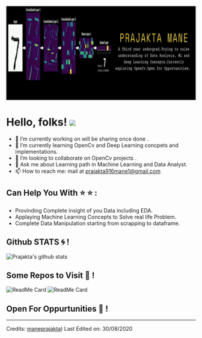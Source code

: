 
<img src="https://github.com/maneprajakta/Data_Cleaning_With_Python/blob/master/ezgif.com-video-to-gif.gif" width="1650" height="250" />

# Hello, folks! <img src="https://raw.githubusercontent.com/MartinHeinz/MartinHeinz/master/wave.gif" width="30px">




- 🔭 I’m currently working on will be sharing once done .
- 🌱 I’m currently learning OpenCv and Deep Learning concpets and implementations.
- 👯 I’m looking to collaborate on OpenCv projects .
- 💬 Ask me about Learning path in Machine Learning and Data Analyst.
- 📫 How to reach me: mail at prajakta916mane1@gmail.com

## Can Help You With :star: :star:  :
- Provinding Complete insight of you Data including EDA.
- Applaying Machine Learning Concepts to Solve real life Problem.
- Complete Data Manipulation starting from scrapping to dataframe.


## Github STATS :cyclone: !

![Prajakta's github stats](https://github-readme-stats.vercel.app/api?username=maneprajakta&show_icons=true&theme=radical)
<br>

## Some Repos to Visit :blossom: !
![ReadMe Card](https://github-readme-stats.vercel.app/api/pin/?username=maneprajakta&repo=Digit_Recognition_Web_App&show_icons=true&theme=radical)
![ReadMe Card](https://github-readme-stats.vercel.app/api/pin/?username=maneprajakta&repo=DSA&show_icons=true&theme=radical)

## Open For Oppurtunities :purple_heart: !

-----
Credits: [maneprajakta](https://github.com/maneprajakta))
Last Edited on: 30/08/2020
